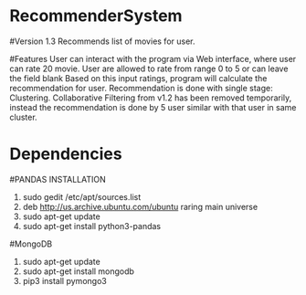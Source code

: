 RecommenderSystem
=================
#Version 1.3
Recommends list of movies for user.

#Features
User can interact with the program via Web interface, where user can rate 20 movie. User are allowed to rate from range 0 to 5 or can leave the field blank
Based on this input ratings, program will calculate the recommendation for user.
Recommendation is done with single stage: Clustering. Collaborative Filtering from v1.2 has been removed temporarily, instead the recommendation is done
by 5 user similar with that user in same cluster.

Dependencies
============
#PANDAS INSTALLATION

1. sudo gedit /etc/apt/sources.list
2. deb http://us.archive.ubuntu.com/ubuntu raring main universe
3. sudo apt-get update
4. sudo apt-get install python3-pandas

#MongoDB

1. sudo apt-get update
2. sudo apt-get install mongodb
3. pip3 install pymongo3
